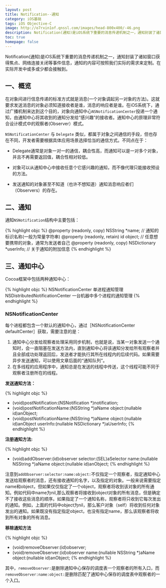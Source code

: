 ```yaml
---
layout: post
title: Notification--通知
category: iOS基础
tags: iOS Objective-C
image: http://o7rxin1of.qnssl.com/images/head-800x400/-46.png
description: Notification(通知)是iOS系统下重要的消息传递机制之一，通知封装了诸如窗口获得焦点、网络连接关闭等事件信息，通知的内容可按照我们实际的需求来定制。在实际开发中或多或少都会接触到。
toc: true
homepage: false
---
```


Notification(通知)是iOS系统下重要的消息传递机制之一，通知封装了诸如窗口获得焦点、网络连接关闭等事件信息，通知的内容可按照我们实际的需求来定制。在实际开发中或多或少都会接触到。

## 一、概览
在对象间进行信息传递的标准方式就是消息(一个对象调起另一对象的方法)。这就要求发送消息的对象必须知道接收者是谁，消息的响应者是谁。在iOS系统下，通过广播机制来达到这个目的，对象向通知中心`NSNotificationCenter`投递一个通知，由通知中心将其收到的通知分发给“感兴趣”的接收者。通知中心的原理非常符合设计模式中的观察者(Observer）模式。

`NSNotificationCenter` 与 `Delegate` 类似，都属于对象之间通信的手段，但也存在不同，开发者需要根据具体应用场景选择恰当的通信方式。不同点在于：

* Delegate通常是对象一对一的通信，耦合性高，而通知可以是一对多个对象，并且不再需要返回值，耦合性相对较低。

* 对象可以从通知中心中接收任意个它感兴趣的通知，而不像代理只能接收预设的方法。

* 发送通知的对象甚至不知道（也许不想知道）通知消息响应者们（Observers）的存在。

## 二、通知

通知`NSNotification`结构中主要包括：

{% highlight objc  %}
@property (readonly, copy) NSString *name;  // 通知的标识名称(一般为常量字符串)
@property (readonly, retain) id object;  // 任意想要携带的对象，通常为发送者自己
@property (readonly, copy) NSDictionary *userInfo; // 关于通知的附加信息
{% endhighlight %}

## 三、通知中心
Cocoa框架中包括两种通知中心：

{% highlight objc  %}
NSNotificationCenter 单进程通知管理
NSDistributedNotificationCenter 一台机器中多个进程的通知管理
{% endhighlight %}

### NSNotificationCenter
每个进程都包含一个默认的通知中心，通过［NSNotificationCenter defaultCenter］获取，需要注意的是：

1. 通知中心分发给观察者处理采用同步机制，也就是说，当某一对象发送一个通知时，会一直阻塞在发送方法内，直到通知中心将该通知分发给所有观察者并且全部成功处理返回后，发送者才能执行其所在线程内的后续代码。如果需要异步发送通知，可以使用文章后面的“通知队列”。
2. 在多线程的应用程序中，通知总是在发送的线程中传送，这个线程可能不同于观察者注册所在的线程。

**发送通知方法：**

{% highlight objc  %}
- (void)postNotification:(NSNotification *)notification;
- (void)postNotificationName:(NSString *)aName object:(nullable id)anObject;
- (void)postNotificationName:(NSString *)aName object:(nullable id)anObject userInfo:(nullable NSDictionary *)aUserInfo;
{% endhighlight %}

**注册通知方法:**

{% highlight objc  %}
- (void)addObserver:(id)observer selector:(SEL)aSelector name:(nullable NSString *)aName object:(nullable id)anObject;
{% endhighlight %}

注意到`addObserver:selector:name:object:`不仅指定一个观察者，指定通知中心发送给观察者的消息，还有接收通知的名字，以及指定的对象。一般来说需要指定name和object，但如果仅仅指定了一个object，观察者将收到该对象的所有通知。例如代码中name为nil,那么观察者将接收到object对象的所有消息，但是确定不了接收这些消息的顺序。如果指定了一个通知名称，观察者将只收到它每次发出的通知。例如，上面的代码中object为nil，那么客户对象（self）将收到任何对象发出的通知。如果既没有指定指定object，也没有指定name，那么该观察者将收到所有对象的所有消息。


**移除通知方法**

{% highlight objc  %}
- (void)removeObserver:(id)observer;
- (void)removeObserver:(id)observer name:(nullable NSString *)aName object:(nullable id)anObject;
{% endhighlight %}

其中，`removeObserver:`是删除通知中心保存的调度表一个观察者的所有入口，而`removeObserver:name:object:`是删除匹配了通知中心保存的调度表中观察者的一个入口。










